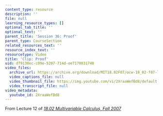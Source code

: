 ```yaml
---
content_type: resource
description: ''
file: null
learning_resource_types: []
optional_tab_title: ''
optional_text: ''
parent_title: 'Session 36: Proof'
parent_type: CourseSection
related_resources_text: ''
resource_index_text: ''
resourcetype: Video
title: 'Clip: Proof'
uid: df9130ec-c09e-5207-714d-ee7170031748
video_files:
  archive_url: https://archive.org/download/MIT18.02F07/ocw-18_02-f07-lec12_300k.mp4
  video_captions_file: null
  video_thumbnail_file: https://img.youtube.com/vi/2XraaWefBd8/default.jpg
  video_transcript_file: null
video_metadata:
  youtube_id: 2XraaWefBd8
---
```


From Lecture 12 of [_18.02 Multivariable Calculus, Fall 2007_](/courses/18-02-multivariable-calculus-fall-2007/pages/video-lectures)